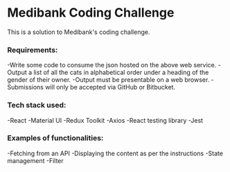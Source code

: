 # Medibank Coding Challenge

This is a solution to Medibank's coding challenge.

### Requirements:

-Write some code to consume the json hosted on the above web service.
-Output a list of all the cats in alphabetical order under a heading of the gender of their owner.
-Output must be presentable on a web browser.
-Submissions will only be accepted via GitHub or Bitbucket.


### Tech stack used:

-React
-Material UI
-Redux Toolkit
-Axios
-React testing library
-Jest

### Examples of functionalities:

-Fetching from an API
-Displaying the content as per the instructions
-State management 
-Filter
